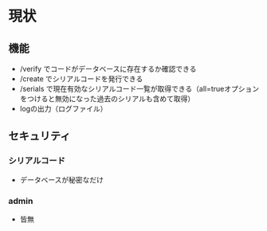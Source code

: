 # 現状
## 機能
* /verify でコードがデータベースに存在するか確認できる
* /create でシリアルコードを発行できる
* /serials で現在有効なシリアルコード一覧が取得できる（all=trueオプションをつけると無効になった過去のシリアルも含めて取得）
* logの出力（ログファイル）
## セキュリティ
### シリアルコード
* データベースが秘密なだけ
### admin
* 皆無
